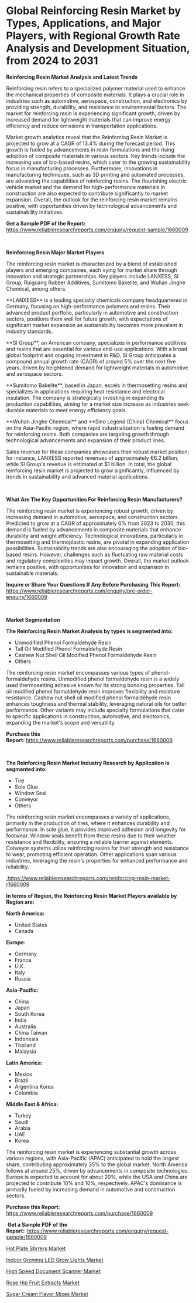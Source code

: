 <p><h1>Global Reinforcing Resin Market by Types, Applications, and Major Players, with Regional Growth Rate Analysis and Development Situation, from 2024 to 2031</h1></p><p><strong>Reinforcing Resin Market Analysis and Latest Trends</strong></p>
<p><p>Reinforcing resin refers to a specialized polymer material used to enhance the mechanical properties of composite materials. It plays a crucial role in industries such as automotive, aerospace, construction, and electronics by providing strength, durability, and resistance to environmental factors. The market for reinforcing resin is experiencing significant growth, driven by increased demand for lightweight materials that can improve energy efficiency and reduce emissions in transportation applications.</p><p>Market growth analytics reveal that the Reinforcing Resin Market is projected to grow at a CAGR of 13.4% during the forecast period. This growth is fueled by advancements in resin formulations and the rising adoption of composite materials in various sectors. Key trends include the increasing use of bio-based resins, which cater to the growing sustainability focus in manufacturing processes. Furthermore, innovations in manufacturing techniques, such as 3D printing and automated processes, are advancing the capabilities of reinforcing resins. The flourishing electric vehicle market and the demand for high-performance materials in construction are also expected to contribute significantly to market expansion. Overall, the outlook for the reinforcing resin market remains positive, with opportunities driven by technological advancements and sustainability initiatives.</p></p>
<p><strong>Get a Sample PDF of the Report:&nbsp;</strong> <a href="https://www.reliableresearchreports.com/enquiry/request-sample/1660009?utm_campaign=13&utm_medium=2&utm_source=Github&utm_content=ia&utm_term=26102024&utm_id=reinforcing-resin">https://www.reliableresearchreports.com/enquiry/request-sample/1660009</a></p>
<p>&nbsp;</p>
<p><strong>Reinforcing Resin Major Market Players</strong></p>
<p><p>The reinforcing resin market is characterized by a blend of established players and emerging companies, each vying for market share through innovation and strategic partnerships. Key players include LANXESS, SI Group, Ruiguang Rubber Additives, Sumitomo Bakelite, and Wuhan Jinghe Chemical, among others.</p><p>**LANXESS** is a leading specialty chemicals company headquartered in Germany, focusing on high-performance polymers and resins. Their advanced product portfolio, particularly in automotive and construction sectors, positions them well for future growth, with expectations of significant market expansion as sustainability becomes more prevalent in industry standards.</p><p>**SI Group**, an American company, specializes in performance additives and resins that are essential for various end-use applications. With a broad global footprint and ongoing investment in R&D, SI Group anticipates a compound annual growth rate (CAGR) of around 5% over the next five years, driven by heightened demand for lightweight materials in automotive and aerospace sectors.</p><p>**Sumitomo Bakelite**, based in Japan, excels in thermosetting resins and specializes in applications requiring heat resistance and electrical insulation. The company is strategically investing in expanding its production capabilities, aiming for a market size increase as industries seek durable materials to meet energy efficiency goals.</p><p>**Wuhan Jinghe Chemical** and **Sino Legend (China) Chemical** focus on the Asia-Pacific region, where rapid industrialization is fueling demand for reinforcing resins. Both companies are targeting growth through technological advancements and expansion of their product lines.</p><p>Sales revenue for these companies showcases their robust market position; for instance, LANXESS reported revenues of approximately €6.2 billion, while SI Group's revenue is estimated at $1 billion. In total, the global reinforcing resin market is projected to grow significantly, influenced by trends in sustainability and advanced material applications.</p></p>
<p>&nbsp;</p>
<p><strong>What Are The Key Opportunities For Reinforcing Resin Manufacturers?</strong></p>
<p><p>The reinforcing resin market is experiencing robust growth, driven by increasing demand in automotive, aerospace, and construction sectors. Predicted to grow at a CAGR of approximately 6% from 2023 to 2030, this demand is fueled by advancements in composite materials that enhance durability and weight efficiency. Technological innovations, particularly in thermosetting and thermoplastic resins, are pivotal in expanding application possibilities. Sustainability trends are also encouraging the adoption of bio-based resins. However, challenges such as fluctuating raw material costs and regulatory complexities may impact growth. Overall, the market outlook remains positive, with opportunities for innovation and expansion in sustainable materials.</p></p>
<p><strong>Inquire or Share Your Questions If Any Before Purchasing This Report:</strong> <a href="https://www.reliableresearchreports.com/enquiry/pre-order-enquiry/1660009?utm_campaign=13&utm_medium=2&utm_source=Github&utm_content=ia&utm_term=26102024&utm_id=reinforcing-resin">https://www.reliableresearchreports.com/enquiry/pre-order-enquiry/1660009</a></p>
<p>&nbsp;</p>
<p><strong>Market Segmentation</strong></p>
<p><strong>The Reinforcing Resin Market Analysis by types is segmented into:</strong></p>
<p><ul><li>Unmodified Phenol Formaldehyde Resin</li><li>Tall Oil Modified Phenol Formaldehyde Resin</li><li>Cashew Nut Shell Oil Modified Phenol Formaldehyde Resin</li><li>Others</li></ul></p>
<p><p>The reinforcing resin market encompasses various types of phenol-formaldehyde resins. Unmodified phenol formaldehyde resin is a widely used thermosetting adhesive known for its strong bonding properties. Tall oil modified phenol formaldehyde resin improves flexibility and moisture resistance. Cashew nut shell oil modified phenol formaldehyde resin enhances toughness and thermal stability, leveraging natural oils for better performance. Other variants may include specialty formulations that cater to specific applications in construction, automotive, and electronics, expanding the market's scope and versatility.</p></p>
<p><strong>Purchase this Report:&nbsp;</strong><a href="https://www.reliableresearchreports.com/purchase/1660009?utm_campaign=13&utm_medium=2&utm_source=Github&utm_content=ia&utm_term=26102024&utm_id=reinforcing-resin">https://www.reliableresearchreports.com/purchase/1660009</a></p>
<p>&nbsp;</p>
<p><strong>The Reinforcing Resin Market Industry Research by Application is segmented into:</strong></p>
<p><ul><li>Tire</li><li>Sole Glue</li><li>Window Seal</li><li>Conveyor</li><li>Others</li></ul></p>
<p><p>The reinforcing resin market encompasses a variety of applications, primarily in the production of tires, where it enhances durability and performance. In sole glue, it provides improved adhesion and longevity for footwear. Window seals benefit from these resins due to their weather resistance and flexibility, ensuring a reliable barrier against elements. Conveyor systems utilize reinforcing resins for their strength and resistance to wear, promoting efficient operation. Other applications span various industries, leveraging the resin's properties for enhanced performance and reliability.</p></p>
<p><a href="https://www.reliableresearchreports.com/reinforcing-resin-market-r1660009?utm_campaign=13&utm_medium=2&utm_source=Github&utm_content=ia&utm_term=26102024&utm_id=reinforcing-resin">&nbsp;https://www.reliableresearchreports.com/reinforcing-resin-market-r1660009</a></p>
<p><strong>In terms of Region, the Reinforcing Resin Market Players available by Region are:</strong></p>
<p>
    <p> <strong> North America: </strong>
        <ul>
            <li>United States</li>
            <li>Canada</li>
        </ul>
        </p> 
    <p> <strong> Europe: </strong>
        <ul>
            <li>Germany</li>
            <li>France</li>
            <li>U.K.</li>
            <li>Italy</li>
            <li>Russia</li>
        </ul>
        </p> 
    <p> <strong> Asia-Pacific: </strong>
        <ul>
            <li>China</li>
            <li>Japan</li>
            <li>South Korea</li>
            <li>India</li>
            <li>Australia</li>
            <li>China Taiwan</li>
            <li>Indonesia</li>
            <li>Thailand</li>
            <li>Malaysia</li>
        </ul>
        </p> 
    <p> <strong> Latin America: </strong>
        <ul>
            <li>Mexico</li>
            <li>Brazil</li>
            <li>Argentina Korea</li>
            <li>Colombia</li>
        </ul>
        </p> 
    <p> <strong> Middle East & Africa: </strong>
        <ul>
            <li>Turkey</li>
            <li>Saudi</li>
            <li>Arabia</li>
            <li>UAE</li>
            <li>Korea</li>
        </ul>
    </p>
    </p>
<p><p>The reinforcing resin market is experiencing substantial growth across various regions, with Asia-Pacific (APAC) anticipated to hold the largest share, contributing approximately 35% to the global market. North America follows at around 25%, driven by advancements in composite technologies. Europe is expected to account for about 20%, while the USA and China are projected to contribute 10% and 10%, respectively. APAC's dominance is primarily fueled by increasing demand in automotive and construction sectors.</p></p>
<p><strong>Purchase this Report: </strong><a href="https://www.reliableresearchreports.com/purchase/1660009?utm_campaign=13&utm_medium=2&utm_source=Github&utm_content=ia&utm_term=26102024&utm_id=reinforcing-resin">https://www.reliableresearchreports.com/purchase/1660009</a></p>
<p>&nbsp;<strong>Get a Sample PDF of the Report:&nbsp;&nbsp;</strong><a href="https://www.reliableresearchreports.com/enquiry/request-sample/1660009?utm_campaign=13&utm_medium=2&utm_source=Github&utm_content=ia&utm_term=26102024&utm_id=reinforcing-resin">https://www.reliableresearchreports.com/enquiry/request-sample/1660009</a></p>
<p><strong></strong></p>
<p><p><a href="https://issuu.com/reportprime-2/docs/hot-plate-stirrers-market-size-2030_1a43a3487812ee?utm_campaign=13&utm_medium=2&utm_source=Github&utm_content=ia&utm_term=26102024&utm_id=reinforcing-resin">Hot Plate Stirrers Market</a></p><p><a href="https://github.com/roydonhol47/Market-Research-Report-List-1/blob/main/indoor-growing-led-grow-lights-market.md?utm_campaign=13&utm_medium=2&utm_source=Github&utm_content=ia&utm_term=26102024&utm_id=reinforcing-resin">Indoor Growing LED Grow Lights Market</a></p><p><a href="https://issuu.com/reportprime-2/docs/high-speed-document-scanner-market-_9d600d45ccab51?utm_campaign=13&utm_medium=2&utm_source=Github&utm_content=ia&utm_term=26102024&utm_id=reinforcing-resin">High Speed Document Scanner Market</a></p><p><a href="https://www.linkedin.com/pulse/rose-hip-fruit-extracts-market-research-report-forecast-growth-vug9f?utm_campaign=13&utm_medium=2&utm_source=Github&utm_content=ia&utm_term=26102024&utm_id=reinforcing-resin">Rose Hip Fruit Extracts Market</a></p><p><a href="https://www.linkedin.com/pulse/sugar-cream-flavor-mixes-market-evolution-global-trends-regional-xh0cf?utm_campaign=13&utm_medium=2&utm_source=Github&utm_content=ia&utm_term=26102024&utm_id=reinforcing-resin">Sugar Cream Flavor Mixes Market</a></p></p>